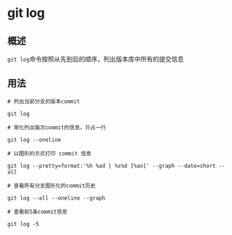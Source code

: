 # git log
## 概述
`git log`命令按照从先到后的顺序，列出版本库中所有的提交信息
## 用法
```
# 列出当前分支的版本commit

git log
```
```
# 简化列出每次commit的信息，只占一行

git log --oneline
```
```
# 以图形的方式打印 commit 信息

git log --pretty=format:'%h %ad | %s%d [%an]' --graph --date=short --all
```

```
# 查看所有分支图形化的commit历史

git log --all --oneline --graph
```

```
# 查看前5条commit信息

git log -5
```

